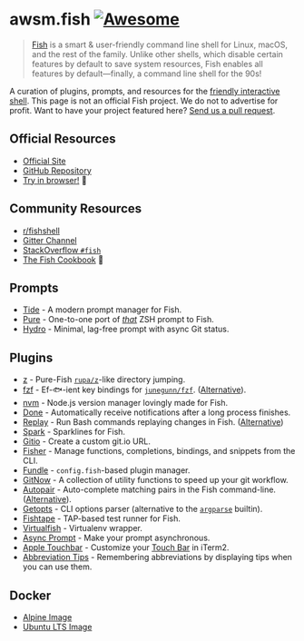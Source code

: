 awsm.fish [![Awesome](https://awesome.re/badge.svg)](https://awesome.re)
========================================================================

> [Fish](https://fishshell.com/) is a smart & user-friendly command line shell for Linux, macOS, and the rest of the family. Unlike other shells, which disable certain features by default to save system resources, Fish enables all features by default—finally, a command line shell for the 90s!

A curation of plugins, prompts, and resources for the [friendly interactive shell](https://fishshell.com). This page is not an official Fish project. We do not to advertise for profit. Want to have your project featured here? [Send us a pull request](https://github.com/jorgebucaran/awesome-fish/fork).

Official Resources
------------------

-   [Official Site](https://fishshell.com)
-   [GitHub Repository](https://github.com/fish-shell/fish-shell)
-   [Try in browser!](https://rootnroll.com/d/fish-shell/) 🍤

Community Resources
-------------------

-   [r/fishshell](https://www.reddit.com/r/fishshell)
-   [Gitter Channel](https://gitter.im/fish-shell/fish-shell)
-   [StackOverflow `#fish`](https://stackoverflow.com/questions/tagged/fish)
-   [The Fish Cookbook](https://github.com/jorgebucaran/cookbook.fish) 🍣

Prompts
-------

-   [Tide](https://github.com/IlanCosman/tide) - A modern prompt manager for Fish.
-   [Pure](https://github.com/rafaelrinaldi/pure) - One-to-one port of [*that*](https://github.com/sindresorhus/pure) ZSH prompt to Fish.
-   [Hydro](https://github.com/jorgebucaran/hydro) - Minimal, lag-free prompt with async Git status.

Plugins
-------

-   [z](https://github.com/jethrokuan/z) - Pure-Fish [`rupa/z`](https://github.com/rupa/z)-like directory jumping.
-   [fzf](https://github.com/PatrickF1/fzf.fish) - Ef-🐟-ient key bindings for [`junegunn/fzf`](https://github.com/junegunn/fzf). ([Alternative](https://github.com/jethrokuan/fzf)).
-   [nvm](https://github.com/jorgebucaran/nvm.fish) - Node.js version manager lovingly made for Fish.
-   [Done](https://github.com/franciscolourenco/done) - Automatically receive notifications after a long process finishes.
-   [Replay](https://github.com/jorgebucaran/replay.fish) - Run Bash commands replaying changes in Fish. ([Alternative](https://github.com/edc/bass))
-   [Spark](https://github.com/jorgebucaran/spark.fish) - Sparklines for Fish.
-   [Gitio](https://github.com/jorgebucaran/gitio.fish) - Create a custom git.io URL.
-   [Fisher](https://github.com/jorgebucaran/fisher) - Manage functions, completions, bindings, and snippets from the CLI.
-   [Fundle](https://github.com/danhper/fundle) - `config.fish`-based plugin manager.
-   [GitNow](https://github.com/joseluisq/gitnow) - A collection of utility functions to speed up your git workflow.
-   [Autopair](https://github.com/jorgebucaran/autopair.fish) - Auto-complete matching pairs in the Fish command-line. ([Alternative](https://github.com/laughedelic/pisces)).
-   [Getopts](https://github.com/jorgebucaran/getopts.fish) - CLI options parser (alternative to the [`argparse`](https://fishshell.com/docs/current/cmds/argparse.html) builtin).
-   [Fishtape](https://github.com/jorgebucaran/fishtape) - TAP-based test runner for Fish.
-   [Virtualfish](https://github.com/adambrenecki/virtualfish) - Virtualenv wrapper.
-   [Async Prompt](https://github.com/acomagu/fish-async-prompt) - Make your prompt asynchronous.
-   [Apple Touchbar](https://github.com/rodrigobdz/fish-apple-touchbar) - Customize your [Touch Bar](https://developer.apple.com/design/human-interface-guidelines/macos/touch-bar/touch-bar-overview) in iTerm2.
-   [Abbreviation Tips](https://github.com/Gazorby/fish-abbreviation-tips) - Remembering abbreviations by displaying tips when you can use them.

Docker
------

-   [Alpine Image](https://hub.docker.com/r/andreiborisov/fish)
-   [Ubuntu LTS Image](https://hub.docker.com/r/dideler/fish-shell)
